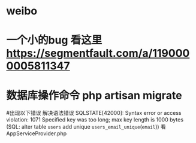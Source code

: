 # weibo

# 一个小的bug 看这里 https://segmentfault.com/a/1190000005811347

# 数据库操作命令  php artisan migrate

#出现以下错误
    解决语法错误  SQLSTATE[42000]: Syntax error or access violation: 1071 Specified key was too long; max key length is 1000 bytes (SQL: alter table `users` add unique
    `users_email_unique`(`email`))
    看
    AppServiceProvider.php